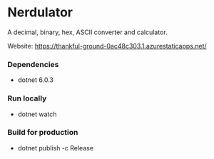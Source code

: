 # Nerdulator
A decimal, binary, hex, ASCII converter and calculator.

Website: https://thankful-ground-0ac48c303.1.azurestaticapps.net/

### Dependencies
* dotnet 6.0.3

### Run locally
* dotnet watch

### Build for production
* dotnet publish -c Release
